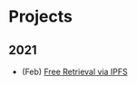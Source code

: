 # Projects

## 2021

- (Feb) [Free Retrieval via IPFS](https://github.com/protocol/the-spark/tree/main/projects/2021/free-retrieval-via-ipfs)
